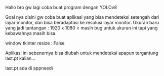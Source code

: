 Hallo bro gw lagi coba buat program dengan YOLOv8

Goal nya disini gw coba buat aplikasi yang bisa mendeteksi setengah dari layar monitor, dan bisa beradaptasi ke resolusi layar monitor.
Ukuran baru yang jadi tantangan : 1920 x 1080 < masih bug untuk ukuran ini tapi yang kebawahnya masih bisa. 

window tkinter resize : False 

Aplikasi ini sebenernya bisa diubah untuk mendeteksi apapun tergantung last.pt kalian... 

last.pt ada di appneed/
